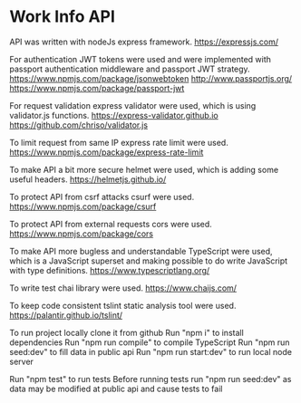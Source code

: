 # Work Info API

API was written with nodeJs express framework.
https://expressjs.com/

For authentication JWT tokens were used and were implemented with passport authentication middleware and passport JWT strategy.
https://www.npmjs.com/package/jsonwebtoken
http://www.passportjs.org/
https://www.npmjs.com/package/passport-jwt

For request validation express validator were used, which is using validator.js functions.
https://express-validator.github.io
https://github.com/chriso/validator.js

To limit request from same IP express rate limit were used.
https://www.npmjs.com/package/express-rate-limit

To make API a bit more secure helmet were used, which is adding some useful headers.
https://helmetjs.github.io/

To protect API from csrf attacks csurf were used.
https://www.npmjs.com/package/csurf

To protect API from external requests cors were used.
https://www.npmjs.com/package/cors

To make API more bugless and understandable TypeScript were used, which is a JavaScript superset and making possible to do write JavaScript with type definitions.
https://www.typescriptlang.org/

To write test chai library were used.
https://www.chaijs.com/

To keep code consistent tslint static analysis tool were used.
https://palantir.github.io/tslint/

To run project locally clone it from github
Run "npm i" to install dependencies
Run "npm run compile" to compile TypeScript
Run "npm run seed:dev" to fill data in public api
Run "npm run start:dev" to run local node server

Run "npm test" to run tests
Before running tests run "npm run seed:dev" as data may be modified at public api and cause tests to fail
